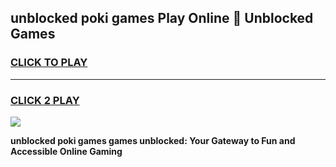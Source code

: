 
## unblocked poki games Play Online 👋 Unblocked Games
<h3>
<a href="https://premium.freeplayer.one?title=unblocked_poki_games&ref=19F">CLICK TO PLAY</a></h3>
<hr>

<h3>
<a href="https://premium.freeplayer.one?title=unblocked_poki_games&ref=19F">CLICK 2 PLAY</a>
  
</h3>

<a href="https://premium.freeplayer.one?title=unblocked_poki_games&ref=19F"><img src="https://clearcache.store/games.png"></a>


**unblocked poki games games unblocked: Your Gateway to Fun and Accessible Online Gaming**
